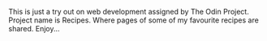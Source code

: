 This is just a try out on web development assigned by The Odin Project. Project name is Recipes. Where pages of some of my favourite recipes are shared. Enjoy...